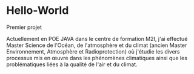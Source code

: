 # Hello-World
Premier projet


Actuellement en POE JAVA dans le centre de formation M2I, j'ai effectué Master Science de l'Océan, de l'atmosphère et du climat (ancien Master Environnement, Atmosphère et Radioprotection) où j'étudie les divers processus mis en œuvre dans les phénomènes climatiques ainsi que les problématiques liées à la qualité de l'air et du climat. 
